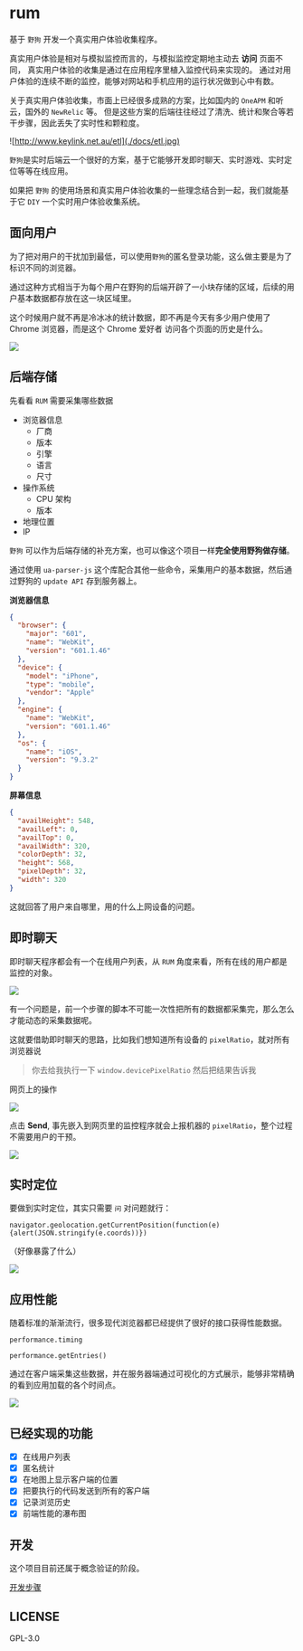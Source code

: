 # rum
基于 `野狗` 开发一个真实用户体验收集程序。

真实用户体验是相对与模拟监控而言的，与模拟监控定期地主动去 **访问** 页面不同，
真实用户体验的收集是通过在应用程序里植入监控代码来实现的。
通过对用户体验的连续不断的监控，能够对网站和手机应用的运行状况做到心中有数。

关于真实用户体验收集，市面上已经很多成熟的方案，比如国内的 `OneAPM` 和听云，国外的 `NewRelic` 等。
但是这些方案的后端往往经过了清洗、统计和聚合等若干步骤，因此丢失了实时性和颗粒度。

![http://www.keylink.net.au/etl](./docs/etl.jpg)

`野狗`是实时后端云一个很好的方案，基于它能够开发即时聊天、实时游戏、实时定位等等在线应用。

如果把 `野狗` 的使用场景和真实用户体验收集的一些理念结合到一起，我们就能基于它 `DIY` 一个实时用户体验收集系统。

## 面向用户

为了把对用户的干扰加到最低，可以使用`野狗`的匿名登录功能，这么做主要是为了标识不同的浏览器。

通过这种方式相当于为每个用户在野狗的后端开辟了一小块存储的区域，后续的用户基本数据都存放在这一块区域里。

这个时候用户就不再是冷冰冰的统计数据，即不再是今天有多少用户使用了 Chrome 浏览器，而是这个 Chrome 爱好者
访问各个页面的历史是什么。

![](./docs/history.png)

## 后端存储

先看看 `RUM` 需要采集哪些数据

- 浏览器信息
  - 厂商
  - 版本
  - 引擎
  - 语言
  - 尺寸
- 操作系统
  - CPU 架构
  - 版本
- 地理位置
- IP

`野狗` 可以作为后端存储的补充方案，也可以像这个项目一样**完全使用野狗做存储**。

通过使用 `ua-parser-js` 这个库配合其他一些命令，采集用户的基本数据，然后通过野狗的 `update API` 存到服务器上。

**浏览器信息**

```json
{
  "browser": {
    "major": "601",
    "name": "WebKit",
    "version": "601.1.46"
  },
  "device": {
    "model": "iPhone",
    "type": "mobile",
    "vendor": "Apple"
  },
  "engine": {
    "name": "WebKit",
    "version": "601.1.46"
  },
  "os": {
    "name": "iOS",
    "version": "9.3.2"
  }
}
```

**屏幕信息**

```json
{
  "availHeight": 548,
  "availLeft": 0,
  "availTop": 0,
  "availWidth": 320,
  "colorDepth": 32,
  "height": 568,
  "pixelDepth": 32,
  "width": 320
}
```

这就回答了用户来自哪里，用的什么上网设备的问题。

## 即时聊天

即时聊天程序都会有一个在线用户列表，从 `RUM` 角度来看，所有在线的用户都是监控的对象。

![](./docs/users.png)

有一个问题是，前一个步骤的脚本不可能一次性把所有的数据都采集完，那么怎么才能动态的采集数据呢。

这就要借助即时聊天的思路，比如我们想知道所有设备的 `pixelRatio`，就对所有浏览器说

> 你去给我执行一下 `window.devicePixelRatio` 然后把结果告诉我

网页上的操作

![](./docs/control.png)

点击 **Send**, 事先嵌入到网页里的监控程序就会上报机器的 `pixelRatio`，整个过程不需要用户的干预。

![](./docs/command.png)

## 实时定位

要做到实时定位，其实只需要 `问` 对问题就行：

```
navigator.geolocation.getCurrentPosition(function(e){alert(JSON.stringify(e.coords))})
```

（好像暴露了什么）

![](./docs/position.png)

## 应用性能

随着标准的渐渐流行，很多现代浏览器都已经提供了很好的接口获得性能数据。

```
performance.timing
```

```
performance.getEntries()
```

通过在客户端采集这些数据，并在服务器端通过可视化的方式展示，能够非常精确的看到应用加载的各个时间点。

![](./docs/timeline.png)

## 已经实现的功能

- [x] 在线用户列表
- [x] 匿名统计
- [x] 在地图上显示客户端的位置
- [x] 把要执行的代码发送到所有的客户端
- [x] 记录浏览历史
- [x] 前端性能的瀑布图

## 开发

这个项目目前还属于概念验证的阶段。

[开发步骤](https://github.com/wyvernnot/rum/wiki/%E5%AE%89%E8%A3%85%E9%9C%80%E6%B1%82)

## LICENSE

GPL-3.0
